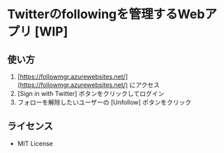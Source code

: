 # Twitterのfollowingを管理するWebアプリ [WIP]

## 使い方

1. [https://followmgr.azurewebsites.net/](https://followmgr.azurewebsites.net/) にアクセス
2. [Sign in with Twitter] ボタンをクリックしてログイン
3. フォローを解除したいユーザーの [Unfollow] ボタンをクリック

## ライセンス
- MIT License
